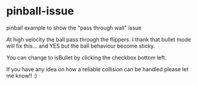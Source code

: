 # pinball-issue
pinball example to show the "pass through wall" issue

At high velocity the ball pass through the flippers. I thank that bullet mode will fix this... and YES but the ball behaviour become sticky.

You can change to isBullet by clicking the checkbox bottom left.

If you have any idea on how a reliable collision can be handled please let me know!!  :)
